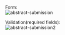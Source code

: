 Form:</br>
![abstract-submission](https://user-images.githubusercontent.com/22479231/54740835-cc989f80-4bbc-11e9-883e-aafe30e679d8.JPG)

Validation(required fields):<br>
![abstract-submission2](https://user-images.githubusercontent.com/22479231/54740988-3b75f880-4bbd-11e9-8346-05f7f4c9b36d.JPG)
